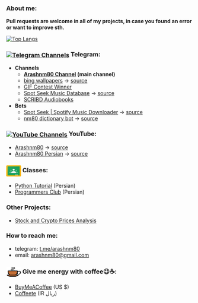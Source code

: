 ### About me:
<!--
  ![Anurag's GitHub stats](https://github-readme-stats.vercel.app/api?username=arashnm80&show_icons=true)
  [![Readme Card](https://github-readme-stats.vercel.app/api/pin/?username=arashnm80&repo=public-arash)](https://github.com/anuraghazra/github-readme-stats)
-->
**Pull requests are welcome in all of my projects, in case you found an error or want to improve sth.**

[![Top Langs](https://github-readme-stats.vercel.app/api/top-langs/?username=arashnm80)](https://github.com/arashnm80?tab=repositories)

### <a href="https://github.com/arashnm80#telegram"><img align="center" src="https://raw.githubusercontent.com/rahuldkjain/github-profile-readme-generator/7ec05081dcb25f30e71cd7200fcd360f5daf1111/src/images/icons/Social/telegram.svg" alt="Telegram Channels" height="30" width="40" /></a> Telegram:
- **Channels**
  - **[Arashnm80 Channel](https://t.me/Arashnm80_Channel) (main channel)**
  - [bing wallpapers](https://t.me/Bingwalls) -> [source](https://github.com/arashnm80/bing-wallpaper)
  - [GIF Contest Winner](https://t.me/oghlooroghloor)
  - [Spot Seek Music Database](https://t.me/+wAztHySpQcdkZjk0) -> [source](https://github.com/arashnm80/spot-seek-bot)
  - [SCRIBD Audiobooks](https://t.me/SCRIBD_Audiobooks)
- **Bots**
  - [Spot Seek &#124; Spotify Music Downloader](https://t.me/SpotSeekBot) -> [source](https://github.com/arashnm80/spot-seek-bot)
  - [nm80 dictionary bot](https://t.me/nm80_dictionary_bot) -> [source](https://github.com/arashnm80/nm80-dictionary-bot)

### <a href="https://github.com/arashnm80#-youtube-channels"><img align="center" src="https://raw.githubusercontent.com/rahuldkjain/github-profile-readme-generator/master/src/images/icons/Social/youtube.svg" alt="YouTube Channels" height="30" width="40" /></a> YouTube:
- [Arashnm80](https://www.youtube.com/@Arashnm80) -> [source](https://github.com/arashnm80/youtube)
- [Arashnm80 Persian](https://www.youtube.com/@Arashnm80_Persian) -> [source](https://github.com/arashnm80/youtube-persian)

### <a href="https://github.com/arashnm80#classes"><img align="center" src="https://raw.githubusercontent.com/arashnm80/arashnm80/main/src/icons/Google_Classroom_Logo.svg" alt="Classes" height="30" width="40" /></a> Classes:
- [Python Tutorial](https://github.com/arashnm80/python-tutorial) (Persian)
- [Programmers Club](https://github.com/arashnm80/programmers-club) (Persian)

### Other Projects:
- [Stock and Crypto Prices Analysis](https://github.com/arashnm80/stock-and-crypto-price-analysis)

### How to reach me:
- telegram: [t.me/arashnm80](https://t.me/arashnm80)
- email: arashnm80@gmail.com

### <a href="https://github.com/arashnm80#give-me-energy-with-coffee"><img align="center" src="https://raw.githubusercontent.com/arashnm80/arashnm80/main/src/icons/Coffee_cup_icon.svg" alt="Give me energy with coffee" height="30" width="40" /></a> Give me energy with coffee😉☕:
- [BuyMeACoffee](https://www.buymeacoffee.com/Arashnm80) (US $)
- [Coffeete](https://www.coffeete.ir/Arashnm80) (IR ريال)

